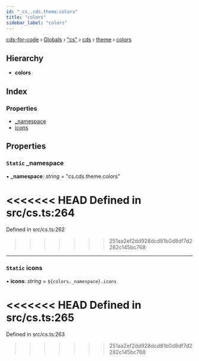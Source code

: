 ```yaml
---
id: "_cs_.cds.theme.colors"
title: "colors"
sidebar_label: "colors"
---
```


[cds-for-code](../index.md) › [Globals](../globals.md) › ["cs"](../modules/_cs_.md) › [cds](../modules/_cs_.cds.md) › [theme](../modules/_cs_.cds.theme.md) › [colors](_cs_.cds.theme.colors.md)

## Hierarchy

* **colors**

## Index

### Properties

* [_namespace](_cs_.cds.theme.colors.md#static-_namespace)
* [icons](_cs_.cds.theme.colors.md#static-icons)

## Properties

### `Static` _namespace

▪ **_namespace**: *string* = "cs.cds.theme.colors"

<<<<<<< HEAD
Defined in src/cs.ts:264
=======
Defined in src/cs.ts:262
>>>>>>> 251aa2ef2dd928dcd81b0d8df7d2282c145bc768

___

### `Static` icons

▪ **icons**: *string* = `${colors._namespace}.icons`

<<<<<<< HEAD
Defined in src/cs.ts:265
=======
Defined in src/cs.ts:263
>>>>>>> 251aa2ef2dd928dcd81b0d8df7d2282c145bc768
